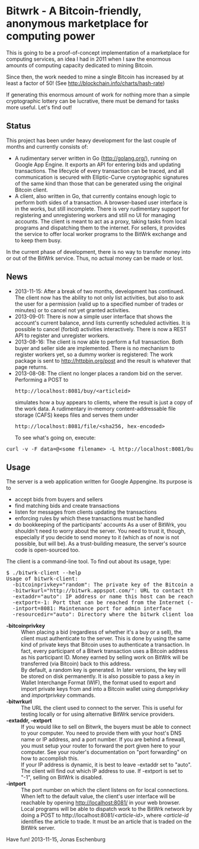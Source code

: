 Bitwrk - A Bitcoin-friendly, anonymous marketplace for computing power
======================================================================

This is going to be a proof-of-concept implementation of a marketplace
for computing services, an idea I had in 2011 when I saw the enormous
amounts of computing capacity dedicated to mining Bitcoin.

Since then, the work needed to mine a single Bitcoin has increased by
at least a factor of 50! (See http://blockchain.info/charts/hash-rate)

If generating this enormous amount of work for nothing more than a
simple cryptographic lottery can be lucrative, there must be demand
for tasks more useful. Let's find out!

Status
------
This project has been under heavy development for the last couple of
months and currently consists of:
- A rudimentary server written in Go (http://golang.org/), running on
  Google App Engine. It exports an API for entering bids and updating
  transactions. The lifecycle of every transaction can be traced,
  and all communication is secured with Elliptic-Curve cryptographic
  signatures of the same kind than those that can be generated using
  the original Bitcoin client.
- A client, also written in Go, that currently contains enough logic
  to perform both sides of a transaction. A browser-based user interface
  is in the works, but still incomplete. There is very rudimentary
  support for registering and unregistering workers and still no UI
  for managing accounts.
  The client is meant to act as a proxy, taking tasks from
  local programs and dispatching them to the internet. For sellers, it
  provides the service to offer local worker programs to the BitWrk
  exchange and to keep them busy.

In the current phase of development, there is no way to transfer money into
or out of the BitWrk service. Thus, no actual money can be made or lost.


News
----

- 2013-11-15: After a break of two months, development has continued.
  The client now has the ability to not only list activities, but
  also to ask the user for a permission (valid up to a specified number of
  trades or minutes) or to cancel not yet granted activities.
- 2013-09-01: There is now a simple user interface that shows the account's
  current balance, annd lists currently scheduled activities. It is possible to
  cancel (forbid) activities interactively. There is now a REST API to register
  and unregister workers.
- 2013-08-16: The client is now able to perform a full transaction. Both
  buyer and seller side are implemented. There is no mechanism to register
  workers yet, so a dummy worker is registered: The work package is sent to
  http://httpbin.org/post and the result is whatever that page returns.
- 2013-08-08: The client no longer places a random bid on the server.
  Performing a POST to <pre>http://localhost:8081/buy/&lt;articleid&gt;</pre> simulates
  how a buy appears to clients, where the result is just a copy of the
  work data.  A rudimentary in-memory content-addressable file storage
  (CAFS) keeps files and serves them under
  <pre>http://localhost:8081/file/&lt;sha256, hex-encoded&gt;</pre>
  To see what's going on, execute:
<pre>
curl -v -F data=@&lt;some filename&gt; -L http://localhost:8081/buy/foobar
</pre>


Usage
-----

The server is a web application written for Google Appengine.
Its purpose is to
- accept bids from buyers and sellers
- find matching bids and create transactions
- listen for messages from clients updating the transactions
- enforcing rules by which these transactions must be handled
- do bookkeeping of the participants' accounts
As a user of BitWrk, you shouldn't need to worry about the server. You need
to trust it, though, especially if you decide to send money to it (which as
of now is not possible, but will be). As a trust-building measure, the
server's source code is open-sourced too.

The client is a command-line tool. To find out about its usage, type:
<pre>
$ ./bitwrk-client --help
Usage of bitwrk-client:
  -bitcoinprivkey="random": The private key of the Bitcoin address to use for authentication
  -bitwrkurl="http://bitwrk.appspot.com/": URL to contact the bitwrk service at
  -extaddr="auto": IP address or name this host can be reached under from the internet
  -extport=-1: Port that can be reached from the Internet (-1 disables incoming connections)
  -intport=8081: Maintenance port for admin interface
  -resourcedir="auto": Directory where the bitwrk client loads resources from
</pre>
<dl>
<dt><strong>-bitcoinprivkey</strong></dt>
<dd>When placing a bid (regardless of whether it's a buy or a sell), the client
must authenticate to the server. This is done by using the same kind of private
keys that Bitcoin uses to authenticate a transaction. In fact, every participant
of a Bitwrk transaction uses a Bitcoin address as his participant ID. Money
earned by selling work on BitWrk will be transferred (via Bitcoin) back to this
address.<br />
By default, a random key is generated. In later versions, the key will be stored
on disk permanently. It is also possible to pass a key in Wallet Interchange
Format (WIF), the format used to export and import private keys from and into
a Bitcoin wallet using <em>dumpprivkey</em> and <em>importprivkey</em> commands.</dd>
<dt><strong>-bitwrkurl</strong></dt>
<dd>The URL the client used to connect to the server. This is useful for testing
locally or for using alternative BitWrk service providers.</dd>
<dt><strong>-extaddr, -extport</strong></dt>
<dd>If you would like to sell on Bitwrk, the buyers must be able to connect to
your computer. You need to provide them with your host's DNS name or IP address,
and a port number. If you are behind a firewall, you must setup your router
to forward the port given here to your computer. See your router's documentation
on "port forwarding" on how to accomplish this.<br />
If your IP address is dynamic, it is best to leave -extaddr set to "auto". The
client will find out which IP address to use. If -extport is set to "-1", 
selling on BitWrk is disabled.</dd>
<dt><strong>-intport</strong></dt>
<dd>The port number on which the client listens on for local connections. When left
to the default value, the client's user interface will be reachable by opening
<a href="http://localhost:8081/">http://localhost:8081/</a> in your web browser.
Local programs will be able to dispatch work to the BitWrk network by doing a
POST to http://localhost:8081/<em>&lt;article-id&gt;</em>, where <em>&lt;article-id</em>
identifies the article to trade. It must be an article that is traded on the BitWrk
server.
</dl>

Have fun!
2013-11-15, Jonas Eschenburg


